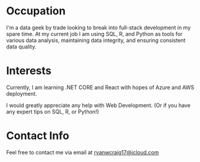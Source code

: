 # Occupation
I'm a data geek by trade looking to break into full-stack development in my spare time. 
At my current job I am using SQL, R, and Python as tools for various data analysis, maintaining data integrity, and ensuring consistent data quality.


# Interests
Currently, I am learning .NET CORE and React with hopes of Azure and AWS deployment. 

I would greatly appreciate any help with Web Development. (Or if you have any expert tips on SQL, R, or Python!)


# Contact Info
Feel free to contact me via email at ryanwcraig17@icloud.com
